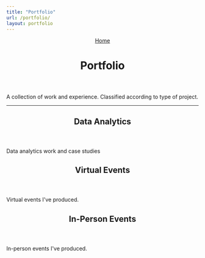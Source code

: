 ```yaml
---
title: "Portfolio"
url: /portfolio/
layout: portfolio
---
```



<main class=main>
   <header class=page-header>
      <div class=breadcrumbs><a href=https://joeypetosa.com/>Home</a></div>
      <h1>Portfolio</h1>
   </header>
   <div class=post-content>
      <p>A collection of work and experience. Classified according to type of project.</p>
      <hr>
   </div>
   <article class=post-entry>
      <header class=entry-header>
         <h2>Data Analytics</h2>
      </header>
      <section class=entry-content>
         <p>Data analytics work and case studies</p>
      </section>
      <a class=entry-link aria-label="post link to Data Analytics" href=https://www.joeypetosa.com/portfolio/data-analytics/></a>
   </article>
   <article class=post-entry>
      <header class=entry-header>
         <h2>Virtual Events</h2>
      </header>
      <section class=entry-content>
         <p>Virtual events I've produced.</p>
      </section>
      <a class=entry-link aria-label="post link to Virtual Events" href=https://www.joeypetosa.com/portfolio/virtual-events/></a>
   </article>
    <article class=post-entry>
      <header class=entry-header>
         <h2>In-Person Events</h2>
      </header>
      <section class=entry-content>
         <p>In-person events I've produced.</p>
      </section>
      <a class=entry-link aria-label="post link to In-Person Events" href=https://www.joeypetosa.com/portfolio/in-person-events/></a>
   </article>
</main>


